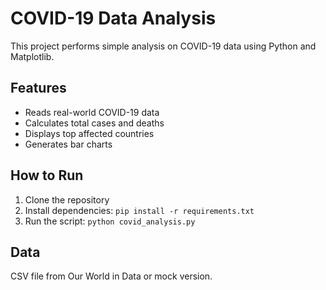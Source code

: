 # COVID-19 Data Analysis

This project performs simple analysis on COVID-19 data using Python and Matplotlib.

## Features
- Reads real-world COVID-19 data
- Calculates total cases and deaths
- Displays top affected countries
- Generates bar charts

## How to Run
1. Clone the repository
2. Install dependencies: `pip install -r requirements.txt`
3. Run the script: `python covid_analysis.py`

## Data
CSV file from Our World in Data or mock version.
